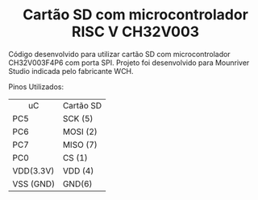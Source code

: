 <h1 align="center">
  Cartão SD com microcontrolador RISC V CH32V003 
</h1>
<p align="left"> 
  Código desenvolvido para utilizar cartão SD com microcontrolador CH32V003F4P6 com porta SPI. Projeto foi desenvolvido para Mounriver Studio indicada pelo fabricante WCH.
</p>
 <p align ="left"> 
   Pinos Utilizados: 
 </p>
 <table align="center">
  <tr> <td align = "center"> uC </td> <td> Cartão SD </td> </tr>
  <tr> <td>PC5</td> <td> SCK (5) </td> </tr>
  <tr> <td>PC6</td> <td> MOSI (2) </td> </tr>
  <tr> <td>PC7</td> <td>  MISO (7) </td> </tr>
  <tr> <td>PC0</td> <td>  CS (1) </td> </tr>
  <tr> <td>VDD(3.3V)</td> <td>  VDD (4)</td> </tr>
  <tr> <td>VSS (GND)</td> <td>  GND(6)</td> </tr>
</table>
